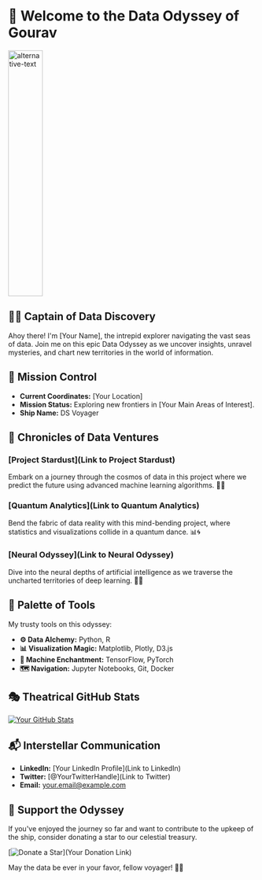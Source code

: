 # 🌌 Welcome to the Data Odyssey of Gourav

<img src="https://github.com/Gourav052003/Gourav052003/assets/81559597/169c028e-106c-4867-adee-a1a85c2831c2" alt="alternative-text"  height = 500px width = 70vw >



## 👨‍💻 Captain of Data Discovery

Ahoy there! I'm [Your Name], the intrepid explorer navigating the vast seas of data. Join me on this epic Data Odyssey as we uncover insights, unravel mysteries, and chart new territories in the world of information.

## 🚀 Mission Control

- **Current Coordinates:** [Your Location]
- **Mission Status:** Exploring new frontiers in [Your Main Areas of Interest].
- **Ship Name:** DS Voyager

## 📜 Chronicles of Data Ventures

### [Project Stardust](Link to Project Stardust)
Embark on a journey through the cosmos of data in this project where we predict the future using advanced machine learning algorithms. 🚀🌠

### [Quantum Analytics](Link to Quantum Analytics)
Bend the fabric of data reality with this mind-bending project, where statistics and visualizations collide in a quantum dance. 📊🌀

### [Neural Odyssey](Link to Neural Odyssey)
Dive into the neural depths of artificial intelligence as we traverse the uncharted territories of deep learning. 🧠🌊

## 🎨 Palette of Tools

My trusty tools on this odyssey:

- **⚙️ Data Alchemy:** Python, R
- **📊 Visualization Magic:** Matplotlib, Plotly, D3.js
- **🤖 Machine Enchantment:** TensorFlow, PyTorch
- **🗺️ Navigation:** Jupyter Notebooks, Git, Docker

## 🎭 Theatrical GitHub Stats

[![Your GitHub Stats](https://github-readme-stats.vercel.app/api?username=yourusername&show_icons=true&theme=dracula)](https://github.com/yourusername)

## 📬 Interstellar Communication

- **LinkedIn:** [Your LinkedIn Profile](Link to LinkedIn)
- **Twitter:** [@YourTwitterHandle](Link to Twitter)
- **Email:** [your.email@example.com](mailto:your.email@example.com)

## 🌟 Support the Odyssey

If you've enjoyed the journey so far and want to contribute to the upkeep of the ship, consider donating a star to our celestial treasury.

[![Donate a Star](https://img.shields.io/badge/Donate%20a%20Star-Contribute-yellow)](Your Donation Link)

May the data be ever in your favor, fellow voyager! 🌌✨
